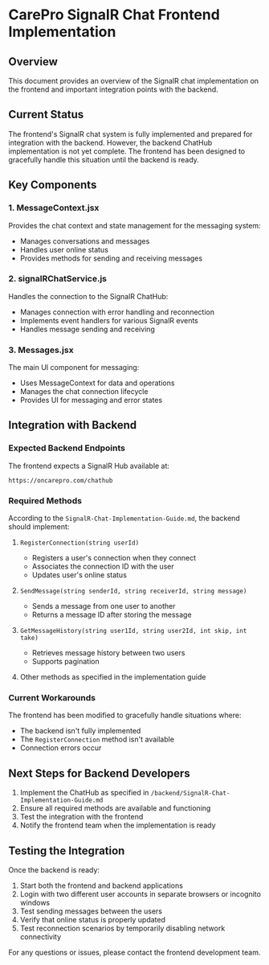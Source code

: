 # CarePro SignalR Chat Frontend Implementation

## Overview
This document provides an overview of the SignalR chat implementation on the frontend and important integration points with the backend.

## Current Status
The frontend's SignalR chat system is fully implemented and prepared for integration with the backend. However, the backend ChatHub implementation is not yet complete. The frontend has been designed to gracefully handle this situation until the backend is ready.

## Key Components

### 1. MessageContext.jsx
Provides the chat context and state management for the messaging system:
- Manages conversations and messages
- Handles user online status
- Provides methods for sending and receiving messages

### 2. signalRChatService.js
Handles the connection to the SignalR ChatHub:
- Manages connection with error handling and reconnection
- Implements event handlers for various SignalR events
- Handles message sending and receiving

### 3. Messages.jsx
The main UI component for messaging:
- Uses MessageContext for data and operations
- Manages the chat connection lifecycle
- Provides UI for messaging and error states

## Integration with Backend

### Expected Backend Endpoints
The frontend expects a SignalR Hub available at:
```
https://oncarepro.com/chathub
```

### Required Methods
According to the `SignalR-Chat-Implementation-Guide.md`, the backend should implement:

1. `RegisterConnection(string userId)`
   - Registers a user's connection when they connect
   - Associates the connection ID with the user
   - Updates user's online status

2. `SendMessage(string senderId, string receiverId, string message)`
   - Sends a message from one user to another
   - Returns a message ID after storing the message

3. `GetMessageHistory(string user1Id, string user2Id, int skip, int take)`
   - Retrieves message history between two users
   - Supports pagination

4. Other methods as specified in the implementation guide

### Current Workarounds
The frontend has been modified to gracefully handle situations where:
- The backend isn't fully implemented
- The `RegisterConnection` method isn't available
- Connection errors occur

## Next Steps for Backend Developers
1. Implement the ChatHub as specified in `/backend/SignalR-Chat-Implementation-Guide.md`
2. Ensure all required methods are available and functioning
3. Test the integration with the frontend
4. Notify the frontend team when the implementation is ready

## Testing the Integration
Once the backend is ready:
1. Start both the frontend and backend applications
2. Login with two different user accounts in separate browsers or incognito windows
3. Test sending messages between the users
4. Verify that online status is properly updated
5. Test reconnection scenarios by temporarily disabling network connectivity

For any questions or issues, please contact the frontend development team.
